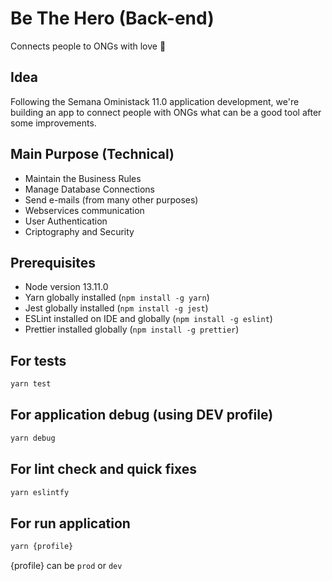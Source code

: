 # Be The Hero (Back-end)
Connects people to ONGs with love 🚀

## Idea
Following the Semana Oministack 11.0 application development, we're building an app to connect people with ONGs what can be a good tool after some improvements.

## Main Purpose (Technical)
- Maintain the Business Rules
- Manage Database Connections
- Send e-mails (from many other purposes)
- Webservices communication
- User Authentication
- Criptography and Security

## Prerequisites
- Node version 13.11.0
- Yarn globally installed (`npm install -g yarn`)
- Jest globally installed (`npm install -g jest`)
- ESLint installed on IDE and globally (`npm install -g eslint`)
- Prettier installed globally (`npm install -g prettier`)

## For tests
```bash
yarn test
```
## For application debug (using DEV profile)
```bash
yarn debug
```
## For lint check and quick fixes
```bash
yarn eslintfy
```
## For run application
```bash
yarn {profile}
```
{profile} can be `prod` or `dev`


